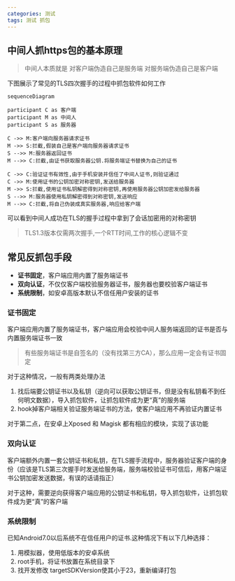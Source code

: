 ```yaml
---
categories: 测试
tags: 测试 抓包
---
```


## 中间人抓https包的基本原理

>中间人本质就是
对客户端伪造自己是服务端
对服务端伪造自己是客户端

下图展示了常见的TLS四次握手的过程中抓包软件如何工作

```mermaid
sequenceDiagram

participant C as 客户端
participant M as 中间人
participant S as 服务器

C ->> M:客户端向服务器请求证书
M ->> S:拦截,假装自己是客户端向服务器请求证书
S -->> M:服务器返回证书
M -->> C:拦截,由证书获取服务器公钥.将服务端证书替换为自己的证书

C ->> C:验证证书有效性,由于手机安装并信任了中间人证书,则验证通过
C ->> M:使用证书的公钥加密对称密钥,发送给服务器
M ->> S:拦截,使用证书私钥解密得到对称密钥,再使用服务器公钥加密发给服务器
S -->> M:服务器使用私钥解密得到对称密钥,发送响应
M -->> C:拦截,将自己伪装成真实服务器,响应给客户端

```

可以看到中间人成功在TLS的握手过程中拿到了会话加密用的对称密钥
>TLS1.3版本仅需两次握手,一个RTT时间,工作的核心逻辑不变

## 常见反抓包手段

- **证书固定**，客户端应用内置了服务端证书
- **双向认证**，不仅仅客户端校验服务器证书，服务器也要校验客户端证书
- **系统限制**，如安卓高版本默认不信任用户安装的证书

### 证书固定

客户端应用内置了服务端证书，客户端应用会校验中间人服务端返回的证书是否与内置服务端证书一致
>有些服务端证书是自签名的（没有找第三方CA），那么应用一定会有证书固定

对于这种情况，一般有两类处理办法

1. 找后端要公钥证书以及私钥（逆向可以获取公钥证书，但是没有私钥看不到任何明文数据），导入抓包软件，让抓包软件成为更“真”的服务端
2. hook掉客户端相关验证服务端证书的方法，使客户端应用不再验证内置证书

对于第二点，在安卓上Xposed 和 Magisk 都有相应的模块，实现了该功能

### 双向认证

客户端额外内置一套公钥证书和私钥，在TLS握手流程中，服务器验证客户端的身份（应该是TLS第三次握手时发送给服务端，服务端校验证书可信后，用客户端证书公钥加密发送数据，有误的话请指正）

对于这种，需要逆向获得客户端应用的公钥证书和私钥，导入抓包软件，让抓包软件成为更“真”的客户端

### 系统限制

已知Android7.0以后系统不在信任用户的证书.这种情况下有以下几种选择：

1. 用模拟器，使用低版本的安卓系统
2. root手机，将证书放置在系统目录下
3. 找开发修改 targetSDKVersion使其小于23，重新编译打包
